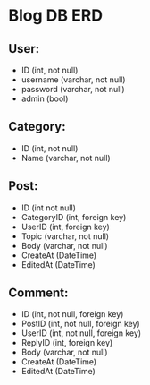 # Blog DB ERD

## User:
- ID (int, not null)
- username (varchar, not null)
- password (varchar, not null)
- admin (bool)

## Category:
- ID (int, not null)
- Name (varchar, not null)

## Post:
- ID (int not null)
- CategoryID (int, foreign key)
- UserID (int, foreign key)
- Topic (varchar, not null)
- Body (varchar, not null)
- CreateAt (DateTime)
- EditedAt (DateTime)

## Comment:
- ID (int, not null, foreign key)
- PostID (int, not null, foreign key)
- UserID (int, not null, foreign key)
- ReplyID (int, foreign key)
- Body (varchar, not null)
- CreateAt (DateTime)
- EditedAt (DateTime)